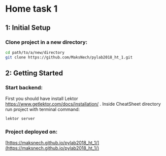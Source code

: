 # Home task 1

## 1: Initial Setup

### Clone project in a new directory:
```bash
cd path/to/a/new/directory
git clone https://github.com/MaksNech/pylab2018_ht_1.git
```

## 2: Getting Started

### Start backend:
First you should have install Lektor https://www.getlektor.com/docs/installation/ .
Inside CheatSheet directory run project with terminal command:
```bash
lektor server
```
### Project deployed on:
[https://maksnech.github.io/pylab2018_ht_1/](https://maksnech.github.io/pylab2018_ht_1/)

